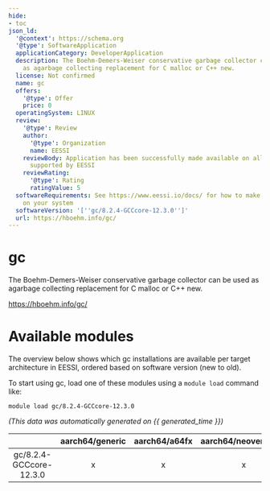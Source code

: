 ```yaml
---
hide:
- toc
json_ld:
  '@context': https://schema.org
  '@type': SoftwareApplication
  applicationCategory: DeveloperApplication
  description: The Boehm-Demers-Weiser conservative garbage collector can be used
    as agarbage collecting replacement for C malloc or C++ new.
  license: Not confirmed
  name: gc
  offers:
    '@type': Offer
    price: 0
  operatingSystem: LINUX
  review:
    '@type': Review
    author:
      '@type': Organization
      name: EESSI
    reviewBody: Application has been successfully made available on all architectures
      supported by EESSI
    reviewRating:
      '@type': Rating
      ratingValue: 5
  softwareRequirements: See https://www.eessi.io/docs/ for how to make EESSI available
    on your system
  softwareVersion: '[''gc/8.2.4-GCCcore-12.3.0'']'
  url: https://hboehm.info/gc/
---
```


gc
==


The Boehm-Demers-Weiser conservative garbage collector can be used as agarbage collecting replacement for C malloc or C++ new.

https://hboehm.info/gc/
# Available modules


The overview below shows which gc installations are available per target architecture in EESSI, ordered based on software version (new to old).

To start using gc, load one of these modules using a `module load` command like:

```shell
module load gc/8.2.4-GCCcore-12.3.0
```

*(This data was automatically generated on {{ generated_time }})*

| |aarch64/generic|aarch64/a64fx|aarch64/neoverse_n1|aarch64/neoverse_v1|aarch64/nvidia/grace|x86_64/generic|x86_64/amd/zen2|x86_64/amd/zen3|x86_64/amd/zen4|x86_64/intel/cascadelake|x86_64/intel/haswell|x86_64/intel/icelake|x86_64/intel/sapphirerapids|x86_64/intel/skylake_avx512|
| :---: | :---: | :---: | :---: | :---: | :---: | :---: | :---: | :---: | :---: | :---: | :---: | :---: | :---: | :---: |
|gc/8.2.4-GCCcore-12.3.0|x|x|x|x|x|x|x|x|x|x|x|x|x|x|
